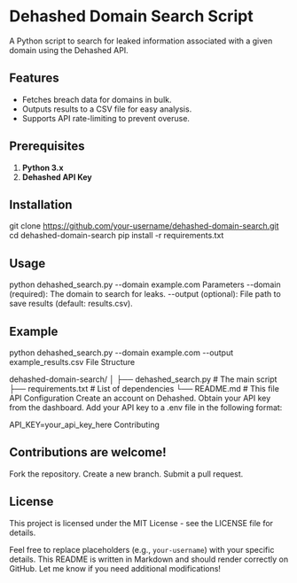 # Dehashed Domain Search Script <!-- Use '#' for the main title -->

A Python script to search for leaked information associated with a given domain using the Dehashed API. <!-- Regular text -->

## Features <!-- Use '##' for a secondary heading -->
- Fetches breach data for domains in bulk. <!-- Use '-' for a bullet point -->
- Outputs results to a CSV file for easy analysis. <!-- Regular text -->
- Supports API rate-limiting to prevent overuse. <!-- Regular text -->

## Prerequisites <!-- Use '##' for a secondary heading -->
1. **Python 3.x** <!-- Use '**' to bold "Python 3.x" -->
2. **Dehashed API Key** <!-- Use '**' to bold "Dehashed API Key" -->

## Installation <!-- Use '##' for a secondary heading -->

git clone https://github.com/your-username/dehashed-domain-search.git <!-- Use triple backticks for code blocks -->
cd dehashed-domain-search <!-- Use triple backticks for terminal commands -->
pip install -r requirements.txt <!-- Regular text for shell commands -->
## Usage <!-- Use '##' for a secondary heading -->

python dehashed_search.py --domain example.com <!-- Use triple backticks for code examples -->
Parameters <!-- Use '###' for a tertiary heading -->
--domain (required): The domain to search for leaks. <!-- Use '`' for inline code -->
--output (optional): File path to save results (default: results.csv). <!-- Use '`' for inline code -->
## Example <!-- Use '##' for a secondary heading -->

python dehashed_search.py --domain example.com --output example_results.csv <!-- Use triple backticks for example code -->
File Structure <!-- Use '##' for a secondary heading -->

dehashed-domain-search/ <!-- Use triple backticks for code block -->
│
├── dehashed_search.py         # The main script <!-- Use '#' for comments in the code -->
├── requirements.txt           # List of dependencies <!-- Regular text -->
└── README.md                  # This file <!-- Regular text -->
API Configuration <!-- Use '##' for a secondary heading -->
Create an account on Dehashed. <!-- Use regular text -->
Obtain your API key from the dashboard. <!-- Regular text -->
Add your API key to a .env file in the following format: <!-- Regular text -->

API_KEY=your_api_key_here <!-- Use triple backticks for plaintext examples -->
Contributing <!-- Use '##' for a secondary heading -->
## Contributions are welcome! <!-- Regular text -->

Fork the repository. <!-- Use '-' for steps -->
Create a new branch. <!-- Regular text -->
Submit a pull request. <!-- Regular text -->
## License <!-- Use '##' for a secondary heading -->
This project is licensed under the MIT License - see the LICENSE file for details. <!-- Use brackets for hyperlinks -->



Feel free to replace placeholders (e.g., `your-username`) with your specific details. This README is written in Markdown and should render correctly on GitHub. Let me know if you need additional modifications!






